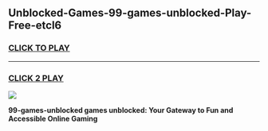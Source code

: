 
## Unblocked-Games-99-games-unblocked-Play-Free-etcl6
<h3>
<a href="https://premium76.site?title=99-games-unblocked&ref=18A1">CLICK TO PLAY</a></h3>
<hr>

<h3>
<a href="https://premium76.site?title=99-games-unblocked&ref=18A1">CLICK 2 PLAY</a>
  
</h3>

<a href="https://premium76.site?title=99-games-unblocked&ref=18A1"><img src="https://clearcache.store/games.png"></a>


**99-games-unblocked games unblocked: Your Gateway to Fun and Accessible Online Gaming**

